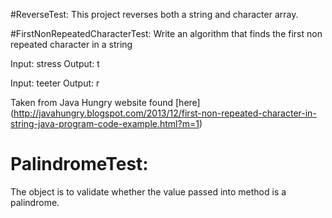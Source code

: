 #ReverseTest:
This project reverses both a string and character array.


#FirstNonRepeatedCharacterTest:
Write an algorithm that finds the first non repeated character in a string

Input:  stress
Output: t

Input:  teeter
Output: r

Taken from Java Hungry website found [here] (http://javahungry.blogspot.com/2013/12/first-non-repeated-character-in-string-java-program-code-example.html?m=1)


# PalindromeTest:
The object is to validate whether the value passed into method is a palindrome.

